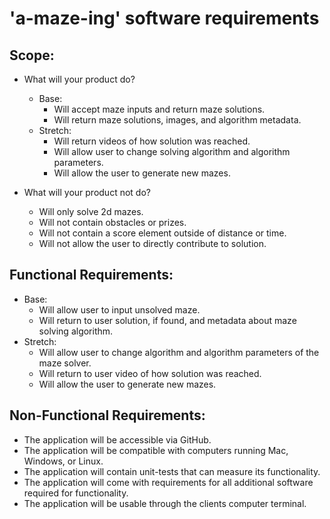 # 'a-maze-ing' software requirements

## Scope:
* What will your product do?
  * Base:
    * Will accept maze inputs and return maze solutions.
    * Will return maze solutions, images, and algorithm metadata.
  * Stretch:
    * Will return videos of how solution was reached.
    * Will allow user to change solving algorithm and algorithm parameters.
    * Will allow the user to generate new mazes.
    
* What will your product not do?
  * Will only solve 2d mazes.
  * Will not contain obstacles or prizes.
  * Will not contain a score element outside of distance or time.
  * Will not allow the user to directly contribute to solution.

## Functional Requirements:
* Base:
  * Will allow user to input unsolved maze.
  * Will return to user solution, if found, and metadata about maze solving algorithm.
* Stretch:
  * Will allow user to change algorithm and algorithm parameters of the maze solver.
  * Will return to user video of how solution was reached.
  * Will allow the user to generate new mazes.

## Non-Functional Requirements:
* The application will be accessible via GitHub.
* The application will be compatible with computers running Mac, Windows, or Linux.
* The application will contain unit-tests that can measure its functionality.
* The application will come with requirements for all additional software required for functionality.
* The application will be usable through the clients computer terminal.